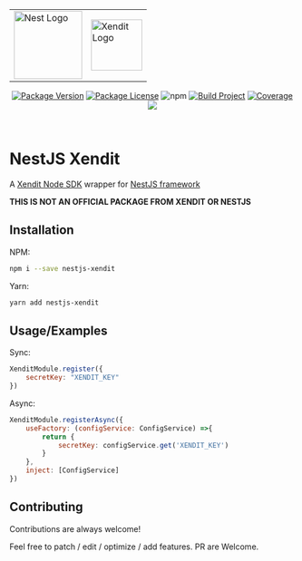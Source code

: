 <table align="center">
    <tr>
        <td>
            <a href="http://nestjs.com/" target="blank"><img src="https://nestjs.com/img/logo-small.svg" width="120" alt="Nest Logo" /></a>
        </td>
        <td>
            <a href="https://www.xendit.co/" target="blank"><img src="https://www.xendit.co/wp-content/uploads/2020/11/xendit-logo-white.svg" height="90" alt="Xendit Logo" /></a>
        </td>
    </tr>
</table>

<p align="center">
    <a href="https://www.npmjs.com/package/nestjs-xendit"><img alt="Package Version" src="https://img.shields.io/npm/v/nestjs-xendit"></a>
    <a href="https://www.npmjs.com/package/nestjs-xendit"><img alt="Package License" src="https://img.shields.io/npm/l/nestjs-xendit"></a>
    <a><img alt="npm" src="https://img.shields.io/npm/dm/nestjs-xendit"></a>
    <a href="https://github.com/arcphysx/nestjs-xendit"><img src="https://github.com/arcphysx/nestjs-xendit/actions/workflows/build.yml/badge.svg?branch=main" alt="Build Project"/></a>
    <a href="https://codecov.io/gh/arcphysx/nestjs-xendit"><img src="https://codecov.io/gh/arcphysx/nestjs-xendit/graph/badge.svg?token=9XWUI5O4NI" alt="Coverage"/></a>
    <a href="https://app.fossa.com/projects/git%2Bgithub.com%2Farcphysx%2Fnestjs-xendit?ref=badge_shield&issueType=license" alt="FOSSA Status"><img src="https://app.fossa.com/api/projects/git%2Bgithub.com%2Farcphysx%2Fnestjs-xendit.svg?type=shield&issueType=license"/></a>
</p>

<br/>

# NestJS Xendit

A [Xendit Node SDK](https://www.xendit.co/) wrapper for [NestJS framework](http://nestjs.com/)

**THIS IS NOT AN OFFICIAL PACKAGE FROM XENDIT OR NESTJS**

## Installation
NPM:
```bash
npm i --save nestjs-xendit
```

Yarn:
```bash
yarn add nestjs-xendit
```

## Usage/Examples
Sync:
```js
XenditModule.register({
    secretKey: "XENDIT_KEY"
})
```

Async:
```js
XenditModule.registerAsync({
    useFactory: (configService: ConfigService) =>{
        return {
            secretKey: configService.get('XENDIT_KEY')
        }
    },
    inject: [ConfigService]
})
```

## Contributing

Contributions are always welcome!

Feel free to patch / edit / optimize / add features. PR are Welcome.
